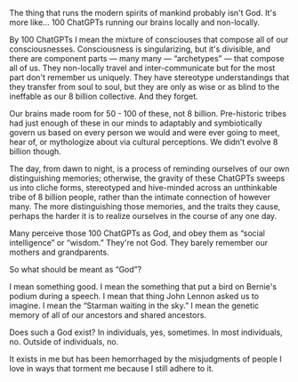 The thing that runs the modern spirits of mankind probably isn't God. It's more like… 100 ChatGPTs running our brains locally and non-locally. 

By 100 ChatGPTs I mean the mixture of consciouses that compose all of our consciousnesses. Consciousness is singularizing, but it's divisible, and there are component parts — many many — “archetypes” — that compose all of us. They non-locally travel and inter-communicate but for the most part don't remember us uniquely. They have stereotype understandings that they transfer from soul to soul, but they are only as wise or as blind to the ineffable as our 8 billion collective. And they forget.

Our brains made room for 50 - 100 of these, not 8 billion. Pre-historic tribes had just enough of these in our minds to adaptably and symbiotically govern us based on every person we would and were ever going to meet, hear of, or mythologize about via cultural perceptions. We didn’t evolve 8 billion though.

The day, from dawn to night, is a process of reminding ourselves of our own distinguishing memories; otherwise, the gravity of these ChatGPTs sweeps us into cliche forms, stereotyped and hive-minded across an unthinkable tribe of 8 billion people, rather than the intimate connection of however many. The more distinguishing those memories, and the traits they cause, perhaps the harder it is to realize ourselves in the course of any one day.

Many perceive those 100 ChatGPTs as God, and obey them as “social intelligence” or “wisdom.” They're not God. They barely remember our mothers and grandparents.

So what should be meant as “God”?

I mean something good. I mean the something that put a bird on Bernie's podium during a speech. I mean that thing John Lennon asked us to imagine. I mean the “Starman waiting in the sky.” I mean the genetic memory of all of our ancestors and shared ancestors.

Does such a God exist? In individuals, yes, sometimes. In most individuals, no. Outside of individuals, no.

It exists in me but has been hemorrhaged by the misjudgments of people I love in ways that torment me because I still adhere to it.

